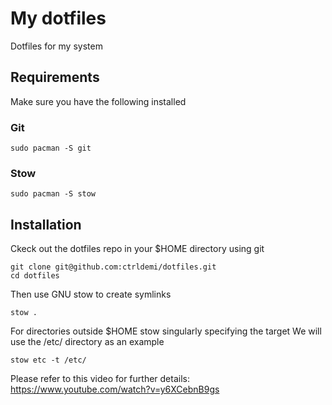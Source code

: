 # My dotfiles

Dotfiles for my system

## Requirements

Make sure you have the following installed

### Git

```
sudo pacman -S git
```

### Stow

```
sudo pacman -S stow
```

## Installation

Ckeck out the dotfiles repo in your $HOME directory using git

```
git clone git@github.com:ctrldemi/dotfiles.git
cd dotfiles
```

Then use GNU stow to create symlinks

```
stow .
```

For directories outside $HOME stow singularly specifying the target
We will use the /etc/ directory as an example

```
stow etc -t /etc/
```

Please refer to this video for further details:
https://www.youtube.com/watch?v=y6XCebnB9gs
